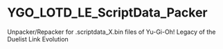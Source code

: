 # YGO_LOTD_LE_ScriptData_Packer
 Unpacker/Repacker for .scriptdata_X.bin files of Yu-Gi-Oh! Legacy of the Duelist Link Evolution 
